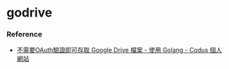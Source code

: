 godrive
=======
### Reference
- [不需要OAuth驗證即可存取 Google Drive 檔案 - 使用 Golang - Codus 個人網站](https://codus.me/blog/Google%20Drive%20With%20Golang%20Without%20OAuth)
